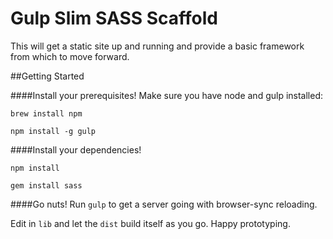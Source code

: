 # Gulp Slim SASS Scaffold

 This will get a static site up and running and provide a basic framework from which to move forward.

##Getting Started

####Install your prerequisites!
Make sure you have node and gulp installed:

`brew install npm`

`npm install -g gulp`

####Install your dependencies!

`npm install`

`gem install sass`

####Go nuts!
Run `gulp` to get a server going with browser-sync reloading.

Edit in `lib` and let the `dist` build itself as you go. Happy prototyping.

